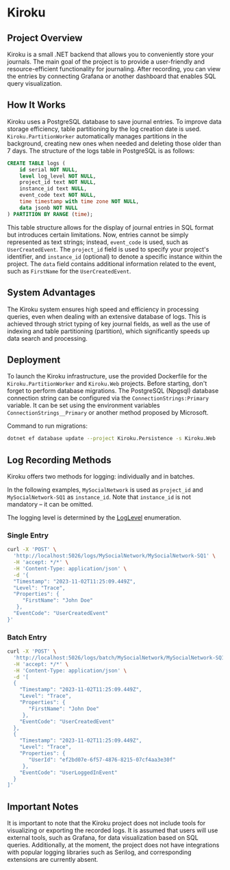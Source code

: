 # Kiroku

## Project Overview

Kiroku is a small .NET backend that allows you to conveniently store your journals. The main goal of the project is to provide a user-friendly and resource-efficient functionality for journaling. After recording, you can view the entries by connecting Grafana or another dashboard that enables SQL query visualization.

## How It Works

Kiroku uses a PostgreSQL database to save journal entries. To improve data storage efficiency, table partitioning by the log creation date is used. `Kiroku.PartitionWorker` automatically manages partitions in the background, creating new ones when needed and deleting those older than 7 days. The structure of the logs table in PostgreSQL is as follows:

```sql
CREATE TABLE logs (
    id serial NOT NULL,
    level log_level NOT NULL,
    project_id text NOT NULL,
    instance_id text NULL,
    event_code text NOT NULL,
    time timestamp with time zone NOT NULL,
    data jsonb NOT NULL
) PARTITION BY RANGE (time);
```
This table structure allows for the display of journal entries in SQL format but introduces certain limitations. Now, entries cannot be simply represented as text strings; instead, `event_code` is used, such as `UserCreatedEvent`. The `project_id` field is used to specify your project's identifier, and `instance_id` (optional) to denote a specific instance within the project. The `data` field contains additional information related to the event, such as `FirstName` for the `UserCreatedEvent`.
## System Advantages

The Kiroku system ensures high speed and efficiency in processing queries, even when dealing with an extensive database of logs. This is achieved through strict typing of key journal fields, as well as the use of indexing and table partitioning (partition), which significantly speeds up data search and processing.

## Deployment

To launch the Kiroku infrastructure, use the provided Dockerfile for the `Kiroku.PartitionWorker` and `Kiroku.Web` projects. Before starting, don't forget to perform database migrations. The PostgreSQL (Npgsql) database connection string can be configured via the `ConnectionStrings:Primary` variable. It can be set using the environment variables `ConnectionStrings__Primary` or another method proposed by Microsoft.

Command to run migrations:

```bash
dotnet ef database update --project Kiroku.Persistence -s Kiroku.Web
```

## Log Recording Methods

Kiroku offers two methods for logging: individually and in batches.

In the following examples, `MySocialNetwork` is used as `project_id` and `MySocialNetwork-SQ1` as `instance_id`. Note that `instance_id` is not mandatory – it can be omitted.

The logging level is determined by the [LogLevel](https://learn.microsoft.com/en-us/dotnet/api/microsoft.extensions.logging.loglevel?view=dotnet-plat-ext-7.0) enumeration.

### Single Entry

```bash
curl -X 'POST' \
  'http://localhost:5026/logs/MySocialNetwork/MySocialNetwork-SQ1' \
  -H 'accept: */*' \
  -H 'Content-Type: application/json' \
  -d '{
  "Timestamp": "2023-11-02T11:25:09.449Z",
  "Level": "Trace",
  "Properties": {
     "FirstName": "John Doe"
   },
  "EventCode": "UserCreatedEvent"
}'
```

### Batch Entry

```bash
curl -X 'POST' \
  'http://localhost:5026/logs/batch/MySocialNetwork/MySocialNetwork-SQ1' \
  -H 'accept: */*' \
  -H 'Content-Type: application/json' \
  -d '[
  {
    "Timestamp": "2023-11-02T11:25:09.449Z",
    "Level": "Trace",
    "Properties": {
       "FirstName": "John Doe"
     },
    "EventCode": "UserCreatedEvent"
  },
  {
    "Timestamp": "2023-11-02T11:25:09.449Z",
    "Level": "Trace",
    "Properties": {
       "UserId": "ef2bd07e-6f57-4876-8215-07cf4aa3e30f"
     },
    "EventCode": "UserLoggedInEvent"
  }
]'
```

## Important Notes

It is important to note that the Kiroku project does not include tools for visualizing or exporting the recorded logs. It is assumed that users will use external tools, such as Grafana, for data visualization based on SQL queries. Additionally, at the moment, the project does not have integrations with popular logging libraries such as Serilog, and corresponding extensions are currently absent.